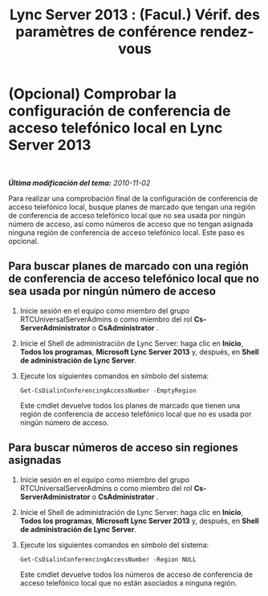 ﻿---
title: "Lync Server 2013 : (Facul.) Vérif. des paramètres de conférence rendez-vous"
TOCTitle: (Opcional) Comprobar la configuración de conferencia de acceso telefónico local
ms:assetid: a85efdda-97b0-4f3b-bd26-04416bee8ef5
ms:mtpsurl: https://technet.microsoft.com/es-es/library/Gg412789(v=OCS.15)
ms:contentKeyID: 48276212
ms.date: 01/07/2017
mtps_version: v=OCS.15
ms.translationtype: HT
---

# (Opcional) Comprobar la configuración de conferencia de acceso telefónico local en Lync Server 2013

 

_**Última modificación del tema:** 2010-11-02_

Para realizar una comprobación final de la configuración de conferencia de acceso telefónico local, busque planes de marcado que tengan una región de conferencia de acceso telefónico local que no sea usada por ningún número de acceso, así como números de acceso que no tengan asignada ninguna región de conferencia de acceso telefónico local. Este paso es opcional.

## Para buscar planes de marcado con una región de conferencia de acceso telefónico local que no sea usada por ningún número de acceso

1.  Inicie sesión en el equipo como miembro del grupo RTCUniversalServerAdmins o como miembro del rol **Cs-ServerAdministrator** o **CsAdministrator** .

2.  Inicie el Shell de administración de Lync Server: haga clic en **Inicio**, **Todos los programas**, **Microsoft Lync Server 2013** y, después, en **Shell de administración de Lync Server**.

3.  Ejecute los siguientes comandos en símbolo del sistema:
    
        Get-CsDialinConferencingAccessNumber -EmptyRegion
    
    Este cmdlet devuelve todos los planes de marcado que tienen una región de conferencia de acceso telefónico local que no es usada por ningún número de acceso.

## Para buscar números de acceso sin regiones asignadas

1.  Inicie sesión en el equipo como miembro del grupo RTCUniversalServerAdmins o como miembro del rol **Cs-ServerAdministrator** o **CsAdministrator** .

2.  Inicie el Shell de administración de Lync Server: haga clic en **Inicio**, **Todos los programas**, **Microsoft Lync Server 2013** y, después, en **Shell de administración de Lync Server**.

3.  Ejecute los siguientes comandos en símbolo del sistema:
    
        Get-CsDialinConferencingAccessNumber -Region NULL
    
    Este cmdlet devuelve todos los números de acceso de conferencia de acceso telefónico local que no están asociados a ninguna región.

